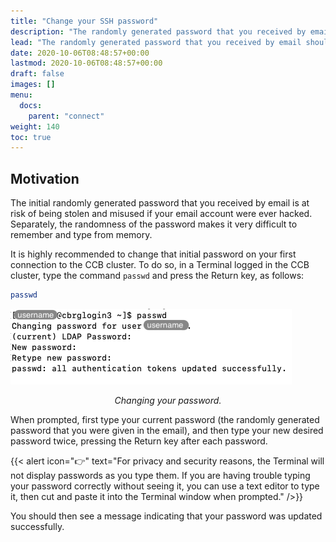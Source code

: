 ```yaml
---
title: "Change your SSH password"
description: "The randomly generated password that you received by email should be replaced by a new secure and memorable password."
lead: "The randomly generated password that you received by email should be replaced by a new secure and memorable password."
date: 2020-10-06T08:48:57+00:00
lastmod: 2020-10-06T08:48:57+00:00
draft: false
images: []
menu:
  docs:
    parent: "connect"
weight: 140
toc: true
---
```


## Motivation

The initial randomly generated password that you received by email is at risk
of being stolen and misused if your email account were ever hacked.
Separately, the randomness of the password makes it very difficult to remember
and type from memory.

It is highly recommended to change that initial password on your first
connection to the CCB cluster.
To do so, in a Terminal logged in the CCB cluster, type the command `passwd`
and press the Return key, as follows:

```bash
passwd
```

![Changing your password.](passwd-screenshot.png)

<p align='center'><i>Changing your password.</i></p>

When prompted, first type your current password (the randomly generated
password that you were given in the email), and then type your new desired
password twice, pressing the Return key after each password.

{{< alert icon="👉" text="For privacy and security reasons, the Terminal will not display passwords as you type them. If you are having trouble typing your password correctly without seeing it, you can use a text editor to type it, then cut and paste it into the Terminal window when prompted." />}}

You should then see a message indicating that your password was updated
successfully.

<!-- Link definitions -->
